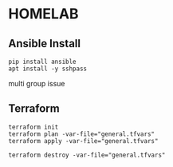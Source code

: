 # HOMELAB

## Ansible Install

```
pip install ansible
apt install -y sshpass
```

multi group issue

## Terraform

```
terraform init
terraform plan -var-file="general.tfvars"
terraform apply -var-file="general.tfvars"
```

```
terraform destroy -var-file="general.tfvars"
```